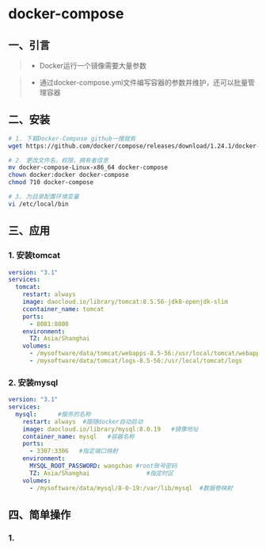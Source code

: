 # docker-compose

## 一、引言

> - Docker运行一个镜像需要大量参数

> - 通过docker-compose.yml文件编写容器的参数并维护，还可以批量管理容器

## 二、安装

```bash
# 1. 下载Docker-Compose github一搜就有
wget https://github.com/docker/compose/releases/download/1.24.1/docker-compose-Linux-x86_64

# 2. 更改文件名，权限，拥有者信息
mv docker-compose-Linux-x86_64 docker-compose
chown docker:docker docker-compose
chmod 710 docker-compose

# 3. 为目录配置环境变量
vi /etc/local/bin
```

## 三、应用

### 1. 安装tomcat

```yml
version: "3.1"
services:
  tomcat:
    restart: always
    image: daocloud.io/library/tomcat:8.5.56-jdk8-openjdk-slim
    ccontainer_name: tomcat
    ports:
      - 8081:8080
    environment:
      TZ: Asia/Shanghai
    volumes:
      - /mysoftware/data/tomcat/webapps-8.5-56:/usr/local/tomcat/webapps
      - /mysoftware/data/tomcat/logs-8.5-56:/usr/local/tomcat/logs
```

### 2. 安装mysql

```yml
version: "3.1"
services:
  mysql:      #服务的名称
    restart: always  #跟随docker自动启动
    image: daocloud.io/library/mysql:8.0.19   #镜像地址
    container_name: mysql   #容器名称
    ports:
      - 3307:3306   #指定端口映射
    environment:
      MYSQL_ROOT_PASSWORD: wangchao #root账号密码
      TZ: Asia/Shanghai                #指定时区
    volumes:
      - /mysoftware/data/mysql/8-0-19:/var/lib/mysql  #数据卷映射
```

## 四、简单操作

### 1.